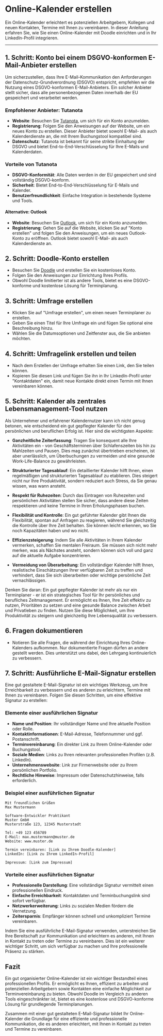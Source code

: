 # Online-Kalender erstellen

Ein Online-Kalender erleichtert es potenziellen Arbeitgebern, Kollegen und neuen Kontakten, Termine mit Ihnen zu vereinbaren. In dieser Anleitung erfahren Sie, wie Sie einen Online-Kalender mit Doodle einrichten und in Ihr LinkedIn-Profil integrieren.

---

## 1. Schritt: Konto bei einem DSGVO-konformen E-Mail-Anbieter erstellen

Um sicherzustellen, dass Ihre E-Mail-Kommunikation den Anforderungen der Datenschutz-Grundverordnung (DSGVO) entspricht, empfehlen wir die Nutzung eines DSGVO-konformen E-Mail-Anbieters. Ein solcher Anbieter stellt sicher, dass alle personenbezogenen Daten innerhalb der EU gespeichert und verarbeitet werden.

### Empfohlener Anbieter: Tutanota

- **Website**: Besuchen Sie [Tutanota](https://tuta.com/de), um sich für ein Konto anzumelden.
- **Registrierung**: Folgen Sie den Anweisungen auf der Website, um ein neues Konto zu erstellen. Dieser Anbieter bietet sowohl E-Mail- als auch Kalenderdienste an, die mit Ihrem Buchungstool kompatibel sind.
- **Datenschutz**: Tutanota ist bekannt für seine strikte Einhaltung der DSGVO und bietet End-to-End-Verschlüsselung für Ihre E-Mails und Kalenderdaten.

### Vorteile von Tutanota

- **DSGVO-Konformität**: Alle Daten werden in der EU gespeichert und sind vollständig DSGVO-konform.
- **Sicherheit**: Bietet End-to-End-Verschlüsselung für E-Mails und Kalender.
- **Benutzerfreundlichkeit**: Einfache Integration in bestehende Systeme und Tools.

#### **Alternative: Outlook**

- **Website**: Besuchen Sie [Outlook](https://outlook.com), um sich für ein Konto anzumelden.
- **Registrierung**: Gehen Sie auf die Website, klicken Sie auf "Konto erstellen" und folgen Sie den Anweisungen, um ein neues Outlook-Konto zu eröffnen. Outlook bietet sowohl E-Mail- als auch Kalenderdienste an.

## 2. Schritt: Doodle-Konto erstellen

- Besuchen Sie [Doodle](https://doodle.com/de/) und erstellen Sie ein kostenloses Konto.
- Folgen Sie den Anweisungen zur Einrichtung Ihres Profils.
- Obwohl Doodle limitierter ist als andere Tools, bietet es eine DSGVO-konforme und kostenlose Lösung für Terminplanung.

## 3. Schritt: Umfrage erstellen

- Klicken Sie auf "Umfrage erstellen", um einen neuen Terminplaner zu erstellen.
- Geben Sie einen Titel für Ihre Umfrage ein und fügen Sie optional eine Beschreibung hinzu.
- Wählen Sie die Datumsoptionen und Zeitfenster aus, die Sie anbieten möchten.

## 4. Schritt: Umfragelink erstellen und teilen

- Nach dem Erstellen der Umfrage erhalten Sie einen Link, den Sie teilen können.
- Kopieren Sie diesen Link und fügen Sie ihn in Ihr LinkedIn-Profil unter "Kontaktdaten" ein, damit neue Kontakte direkt einen Termin mit Ihnen vereinbaren können.

## 5. Schritt: Kalender als zentrales Lebensmanagement-Tool nutzen

Als Unternehmer und erfahrener Kalendernutzer kann ich nicht genug betonen, wie entscheidend ein gut gepflegter Kalender für den persönlichen und beruflichen Erfolg ist. Hier sind die wichtigsten Aspekte:

- **Ganzheitliche Zeiterfassung**: Tragen Sie konsequent alle Ihre Aktivitäten ein - von Geschäftsterminen über Schlafenszeiten bis hin zu Mahlzeiten und Pausen. Dies mag zunächst übertrieben erscheinen, ist aber unerlässlich, um Überbuchungen zu vermeiden und eine gesunde Work-Life-Balance zu gewährleisten.

- **Strukturierter Tagesablauf**: Ein detaillierter Kalender hilft Ihnen, einen regelmäßigen und strukturierten Tagesablauf zu etablieren. Dies steigert nicht nur Ihre Produktivität, sondern reduziert auch Stress, da Sie genau wissen, was wann ansteht.

- **Respekt für Ruhezeiten**: Durch das Eintragen von Ruhezeiten und persönlichen Aktivitäten stellen Sie sicher, dass andere diese Zeiten respektieren und keine Termine in Ihren Erholungsphasen buchen.

- **Flexibilität und Kontrolle**: Ein gut geführter Kalender gibt Ihnen die Flexibilität, spontan auf Anfragen zu reagieren, während Sie gleichzeitig die Kontrolle über Ihre Zeit behalten. Sie können leicht erkennen, wo Sie noch Kapazitäten haben und wo nicht.

- **Effizienzsteigerung**: Indem Sie alle Aktivitäten in Ihrem Kalender vermerken, schaffen Sie mentalen Freiraum. Sie müssen sich nicht mehr merken, was als Nächstes ansteht, sondern können sich voll und ganz auf die aktuelle Aufgabe konzentrieren.

- **Vermeidung von Überarbeitung**: Ein vollständiger Kalender hilft Ihnen, realistische Einschätzungen Ihrer verfügbaren Zeit zu treffen und verhindert, dass Sie sich überarbeiten oder wichtige persönliche Zeit vernachlässigen.

Denken Sie daran: Ein gut gepflegter Kalender ist mehr als nur ein Terminplaner - er ist ein strategisches Tool für Ihr persönliches und berufliches Zeitmanagement. Er ermöglicht es Ihnen, Ihre Zeit effektiv zu nutzen, Prioritäten zu setzen und eine gesunde Balance zwischen Arbeit und Privatleben zu finden. Nutzen Sie diese Möglichkeit, um Ihre Produktivität zu steigern und gleichzeitig Ihre Lebensqualität zu verbessern.

## 6. Fragen dokumentieren

- Notieren Sie alle Fragen, die während der Einrichtung Ihres Online-Kalenders aufkommen. Nur dokumentierte Fragen dürfen an andere gestellt werden. Dies unterstützt uns dabei, den Lehrgang kontinuierlich zu verbessern.

## 7. Schritt: Ausführliche E-Mail-Signatur erstellen

Eine gut gestaltete E-Mail-Signatur ist ein wichtiges Werkzeug, um Ihre Erreichbarkeit zu verbessern und es anderen zu erleichtern, Termine mit Ihnen zu vereinbaren. Folgen Sie diesen Schritten, um eine effektive Signatur zu erstellen:

### Elemente einer ausführlichen Signatur

- **Name und Position**: Ihr vollständiger Name und Ihre aktuelle Position oder Rolle.
- **Kontaktinformationen**: E-Mail-Adresse, Telefonnummer und ggf. Postanschrift.
- **Terminvereinbarung**: Ein direkter Link zu Ihrem Online-Kalender oder Buchungstool.
- **Soziale Medien**: Links zu Ihren relevanten professionellen Profilen (z.B. LinkedIn).
- **Unternehmenswebsite**: Link zur Firmenwebsite oder zu Ihrem persönlichen Portfolio.
- **Rechtliche Hinweise**: Impressum oder Datenschutzhinweise, falls erforderlich.

### Beispiel einer ausführlichen Signatur

```plaintext
Mit freundlichen Grüßen
Max Mustermann

Software-Entwickler Praktikant
Muster GmbH
Musterstraße 123, 12345 Musterstadt

Tel: +49 123 456789
E-Mail: max.mustermann@muster.de
Website: www.muster.de

Termin vereinbaren: [Link zu Ihrem Doodle-Kalender]
LinkedIn: [Link zu Ihrem LinkedIn-Profil]

Impressum: [Link zum Impressum]
```

### Vorteile einer ausführlichen Signatur

- **Professionelle Darstellung**: Eine vollständige Signatur vermittelt einen professionellen Eindruck.
- **Einfache Erreichbarkeit**: Kontaktdaten und Terminbuchungslink sind sofort verfügbar.
- **Netzwerkerweiterung**: Links zu sozialen Medien fördern die Vernetzung.
- **Zeitersparnis**: Empfänger können schnell und unkompliziert Termine vereinbaren.

Indem Sie eine ausführliche E-Mail-Signatur verwenden, unterstreichen Sie Ihre Bereitschaft zur Kommunikation und erleichtern es anderen, mit Ihnen in Kontakt zu treten oder Termine zu vereinbaren. Dies ist ein weiterer wichtiger Schritt, um sich verfügbar zu machen und Ihre professionelle Präsenz zu stärken.

## Fazit

Ein gut organisierter Online-Kalender ist ein wichtiger Bestandteil eines professionellen Profils. Er ermöglicht es Ihnen, effizient zu arbeiten und potenziellen Arbeitgebern sowie Kontakten eine einfache Möglichkeit zur Terminvereinbarung zu bieten. Obwohl Doodle im Vergleich zu anderen Tools eingeschränkter ist, bietet es eine kostenlose und DSGVO-konforme Lösung für grundlegende Terminplanungen.

Zusammen mit einer gut gestalteten E-Mail-Signatur bildet Ihr Online-Kalender die Grundlage für eine effiziente und professionelle Kommunikation, die es anderen erleichtert, mit Ihnen in Kontakt zu treten und Termine zu vereinbaren.
